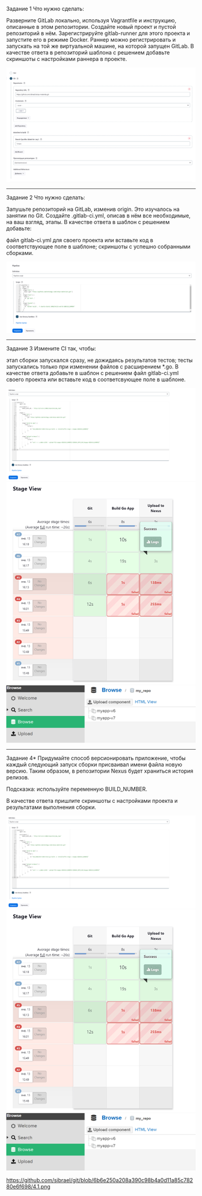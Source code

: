Задание 1
Что нужно сделать:

Разверните GitLab локально, используя Vagrantfile и инструкцию, описанные в этом репозитории.
Создайте новый проект и пустой репозиторий в нём.
Зарегистрируйте gitlab-runner для этого проекта и запустите его в режиме Docker. Раннер можно регистрировать и запускать на той же виртуальной машине, на которой запущен GitLab.
В качестве ответа в репозиторий шаблона с решением добавьте скриншоты с настройками раннера в проекте.

![Image alt](https://github.com/sibrael/git/blob/d00b3d5156d41b7f59a8bf5acce3a9b5cb29405f/1.1.png)

---
Задание 2
Что нужно сделать:

Запушьте репозиторий на GitLab, изменив origin. Это изучалось на занятии по Git.
Создайте .gitlab-ci.yml, описав в нём все необходимые, на ваш взгляд, этапы.
В качестве ответа в шаблон с решением добавьте:

файл gitlab-ci.yml для своего проекта или вставьте код в соответствующее поле в шаблоне;
скриншоты с успешно собранными сборками.

![Image alt](https://github.com/sibrael/git/blob/d00b3d5156d41b7f59a8bf5acce3a9b5cb29405f/2.png)

---
Задание 3
Измените CI так, чтобы:

этап сборки запускался сразу, не дожидаясь результатов тестов;
тесты запускались только при изменении файлов с расширением *.go.
В качестве ответа добавьте в шаблон с решением файл gitlab-ci.yml своего проекта или вставьте код в соответсвующее поле в шаблоне.

![Image alt](https://github.com/sibrael/git/blob/6b6e250a208a390c98b4a0d11a85c78280e6f698/4.1.png)
![Image alt](https://github.com/sibrael/git/blob/6b6e250a208a390c98b4a0d11a85c78280e6f698/4.2.png)
![Image alt](https://github.com/sibrael/git/blob/6b6e250a208a390c98b4a0d11a85c78280e6f698/4.3.png)

---
Задание 4*
Придумайте способ версионировать приложение, чтобы каждый следующий запуск сборки присваивал имени файла новую версию. Таким образом, в репозитории Nexus будет храниться история релизов.

Подсказка: используйте переменную BUILD_NUMBER.

В качестве ответа пришлите скриншоты с настройками проекта и результатами выполнения сборки.

![Image alt](https://github.com/sibrael/git/blob/6b6e250a208a390c98b4a0d11a85c78280e6f698/4.1.png)
![Image alt](https://github.com/sibrael/git/blob/6b6e250a208a390c98b4a0d11a85c78280e6f698/4.2.png)
![Image alt](https://github.com/sibrael/git/blob/6b6e250a208a390c98b4a0d11a85c78280e6f698/4.3.png)

https://github.com/sibrael/git/blob/6b6e250a208a390c98b4a0d11a85c78280e6f698/4.1.png
